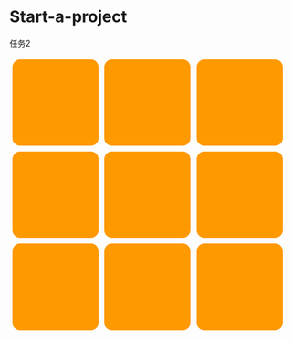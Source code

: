 # Start-a-project
任务2
<!DOCTYPE html>
<html>
<head>
	<meta charset="utf-8">
	<meta name="viewport" content="width=device-width,height=device-height initial-scale=1.0">
	<b><title>小格子</title></b>
	<style type="text/css">
	.xbox{
    width: 30%;
	padding-bottom: 30%;
    margin: 1%;
    border-radius: 9%;
    background-color: #FF9900;
    float: left;
    clear: left;
	}
	/* 放在最左侧的格子 */
	.box {
		width: 30%;
	    padding-bottom: 30%;
	    margin: 1%;
	    border-radius: 9%;
	    background-color: #FF9900;
	    float: left;
	}
	/* 其它的的格子 */
	</style>
</head>
<body>
	<div class="box"></div>
	<div class="box"></div>
	<div class="box"></div>
	<div class="xbox"></div>
	<div class="box"></div>
	<div class="box"></div>
	<div class="xbox"></div>
	<div class="box"></div>
	<div class="box"></div>
</body>
</html>
